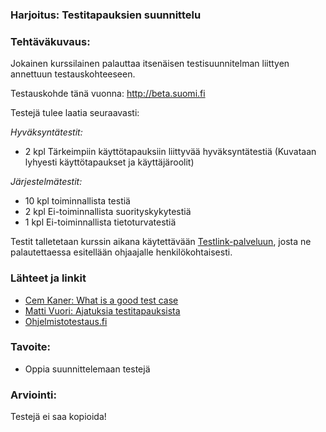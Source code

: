 ### Harjoitus: Testitapauksien suunnittelu

### Tehtäväkuvaus:

Jokainen kurssilainen palauttaa itsenäisen testisuunnitelman liittyen annettuun testauskohteeseen.

Testauskohde tänä vuonna: http://beta.suomi.fi

Testejä tulee laatia seuraavasti:

*Hyväksyntätestit:*

* 2 kpl Tärkeimpiin käyttötapauksiin liittyvää hyväksyntätestiä (Kuvataan lyhyesti käyttötapaukset ja käyttäjäroolit) 


*Järjestelmätestit:*

* 10 kpl toiminnallista testiä
* 2 kpl Ei-toiminnallista suorityskykytestiä
* 1 kpl Ei-toiminnallista tietoturvatestiä

Testit talletetaan kurssin aikana käytettävään [Testlink-palveluun](http://146.185.132.189/testlink), josta ne palautettaessa esitellään ohjaajalle henkilökohtaisesti.

### Lähteet ja linkit

* [Cem Kaner: What is a good test case](http://www.kaner.com/pdfs/GoodTest.pdf)
* [Matti Vuori: Ajatuksia testitapauksista ](https://drive.google.com/file/d/0B-hPgXTXfK9EbnNHODZsczR5NzQ/view)
* [Ohjelmistotestaus.fi](https://ohjelmistotestaus.fi/2010/09/22/nayta-minulle-hyva-testitapaus/)

### Tavoite:

* Oppia suunnittelemaan testejä


### Arviointi:

Testejä ei saa kopioida!


